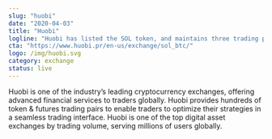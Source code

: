 ```yaml
---
slug: "huobi"
date: "2020-04-03"
title: "Huobi"
logline: "Huobi has listed the SOL token, and maintains three trading pairs."
cta: "https://www.huobi.pr/en-us/exchange/sol_btc/"
logo: /img/huobi.svg
category: exchange
status: live
---
```


Huobi is one of the industry’s leading cryptocurrency exchanges, offering advanced financial services to traders globally. Huobi provides hundreds of token & futures trading pairs to enable traders to optimize their strategies in a seamless trading interface. Huobi is one of the top digital asset exchanges by trading volume, serving millions of users globally.
